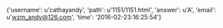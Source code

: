 {'username': u'cathayandy', 'path': u'1151/1151.html', 'answer': u'A', 'email': u'wzm_andy@126.com', 'time': '2016-02-23:16:25:54'}